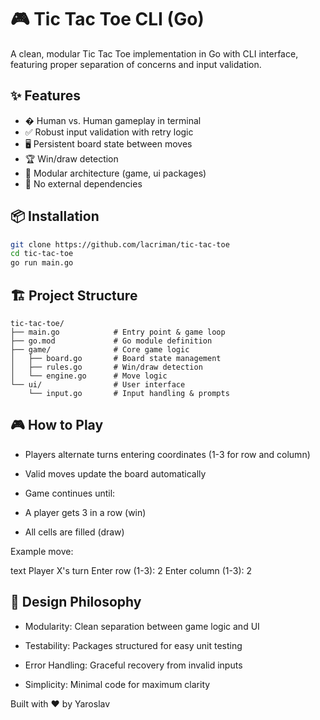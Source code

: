 # 🎮 Tic Tac Toe CLI (Go)

A clean, modular Tic Tac Toe implementation in Go with CLI interface, featuring proper separation of concerns and input validation.

## ✨ Features

- � Human vs. Human gameplay in terminal
- ✅ Robust input validation with retry logic
- 🖥️ Persistent board state between moves
- 🏆 Win/draw detection
- 🧩 Modular architecture (game, ui packages)
- 🚫 No external dependencies

## 📦 Installation

```bash
git clone https://github.com/lacriman/tic-tac-toe
cd tic-tac-toe
go run main.go 
```



## 🏗️ Project Structure

```text
tic-tac-toe/
├── main.go            # Entry point & game loop
├── go.mod             # Go module definition
├── game/              # Core game logic
│   ├── board.go       # Board state management
│   ├── rules.go       # Win/draw detection
│   └── engine.go      # Move logic
└── ui/                # User interface
    └── input.go       # Input handling & prompts
```


## 🎮 How to Play

- Players alternate turns entering coordinates (1-3 for row and column)

- Valid moves update the board automatically

- Game continues until:

- A player gets 3 in a row (win)

- All cells are filled (draw)

Example move:

text
Player X's turn
Enter row (1-3): 2
Enter column (1-3): 2



## 🧠 Design Philosophy

- Modularity: Clean separation between game logic and UI

- Testability: Packages structured for easy unit testing

- Error Handling: Graceful recovery from invalid inputs

- Simplicity: Minimal code for maximum clarity


Built with ❤️ by Yaroslav